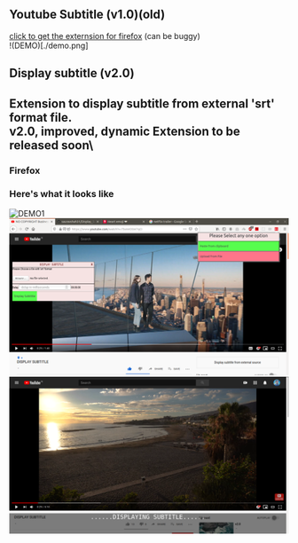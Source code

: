 ## Youtube Subtitle (v1.0)(old)
 <a href="https://bit.ly/youtube-subtitle">click to get the externsion for firefox</a> (can be buggy)\
!(DEMO)[./demo.png]
## Display subtitle (v2.0)
Extension to display subtitle from external 'srt' format file.\
v2.0, improved, dynamic
Extension to be released soon\
---
### Firefox


### Here's what it looks like

![DEMO1](./demo1.png)\
![DEMO2](./demo2.png)\
![DEMO3](./demo3.png)


